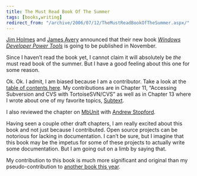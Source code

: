 ```yaml
---
title: The Must Read Book Of The Summer
tags: [books,writing]
redirect_from: "/archive/2006/07/12/TheMustReadBookOfTheSummer.aspx/"
---
```


[Jim Holmes](http://frazzleddad.blogspot.com/ "Jim Holmes") and [James
Avery](http://dotavery.com/blog/ "James Avery") announced that their new
book *[Windows Developer Power
Tools](http://www.amazon.com/gp/product/0596527543/sr=8-1/qid=1152586726/ref=pd_bbs_1/104-4205038-6871900?redirect=true&ie=UTF8 "Preorder at Amazon")*
is going to be published in November.

Since I haven’t read the book yet, I cannot claim it will absolutely be
*the* must read book of the summer. But I have a good feeling about this
one for some reason.

Ok. Ok. I admit, I am biased because I am a contributor. Take a look at
the [table of contents
here](http://iterativerose.com/WinDevPowerTools/TOC.aspx "Contents"). My
contributions are in Chapter 11, “Accessing Subversion and CVS with
TortoiseSVN/CVS” as well as in Chapter 13 where I wrote about one of my
favorite topics, [Subtext](http://subtextproject.com/ "Subtext").

I also reviewed the chapter on [MbUnit](http://mbunit.com/ "MbUnit")
with [Andrew
Stopford](http://weblogs.asp.net/astopford/archive/2006/07/13/Windows-Devloper-Power-Tools-book.aspx "Andrew Stopford's Blog").

Having seen a couple other draft chapters, I am really excited about
this book and not just because I contributed. Open source projects can
be notorious for lacking in documentation. I can’t be sure, but I
imagine that this book may be the impetus for some of these projects to
actually write some documentation. But I am going out on a limb by
saying that.

My contribution to this book is much more significant and original than
my pseudo-contribution to [another book this
year](https://haacked.com/archive/2006/04/30/ASP.NETMVPHaacked.aspx "ASP.NET MVP Hacks").

